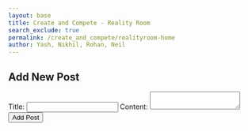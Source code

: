 ```yaml
---
layout: base
title: Create and Compete - Reality Room
search_exclude: true
permalink: /create_and_compete/realityroom-home
author: Yash, Nikhil, Rohan, Neil
---
```



<div class="form-container">
    <h2>Add New Post</h2>
    <form id="postForm">
        <label for="title">Title:</label>
        <input type="text" id="title" name="title" required>
        <label for="content">Content:</label>
        <textarea id="content" name="content" required></textarea>
        <button type="submit">Add Post</button>
    </form>
</div>


<div id="posts"></div>

<style>
    .card {
        width: 300px;
        padding: 20px;
        background-color: white;
        box-shadow: 0 4px 8px rgba(0, 0, 0, 0.1);
        border-radius: 8px;
        text-align: center;
    }

    .card-title {
        font-size: 1.5em;
        margin: 0;
        color: #333;
    }

    .card-description {
        color: #666;
        font-size: 1em;
        margin-top: 10px;
    }

    .delete-button {
        background-color: #ff4d4d;
        color: white;
        border: none;
        padding: 8px 16px;
        border-radius: 4px;
        cursor: pointer;
        font-size: 0.9em;
        margin-top: 15px;
        transition: background-color 0.3s ease;
    }

    .delete-button:hover {
        background-color: #ff1a1a;
    }
</style>

<script type="module">
    import { pythonURI, fetchOptions } from '../assets/js/api/config.js';
    const container = document.getElementById("posts");

    // function deletePost(formID) {
    //     event.preventDefault();

    //     // Create API payload
    //     const deleteData = {
    //         id: formID,
    //     };

    //     try {
    //         const response = await fetch(`${pythonURI}/api/post`, {
    //             ...fetchOptions,
    //             method: 'DELETE',
    //             headers: {
    //                 'Content-Type': 'application/json'
    //             },
    //             body: JSON.stringify(postData)
    //         });

    //         if (!response.ok) {
    //             throw new Error('Failed to delete post: ' + response.statusText);
    //         }
    //     } catch (error) {
    //         console.error('Error deleting post:', error);
    //         alert('Error deleting post: ' + error.message);
    //     }
    // }

    async function fetchPosts() {
        try {
            const response = await fetch(`${pythonURI}/api/post`, fetchOptions);
            if (!response.ok) {
                throw new Error('Failed to fetch groups: ' + response.statusText);
            }
            const posts = await response.json();
            container.innerHTML = "";

            posts.forEach(post => {
                console.log("Id:", post.id);
                console.log("Title:", post.title);
                console.log("User:", post.user_name);
                console.log("Content:", post.content);
                console.log("Group:", post.group_name);

                const card = document.createElement("div");
                card.classList.add("card");

                const title = document.createElement("h3");
                title.classList.add("card-title");
                title.textContent = post.title;

                const description = document.createElement("p");
                description.classList.add("card-description");
                description.textContent = post.content;

                const deleteButton = document.createElement("button");
                deleteButton.classList.add("delete-button");
                deleteButton.textContent = "Delete";

                card.appendChild(title);
                card.appendChild(description);
                card.appendChild(deleteButton);

                container.appendChild(card);
            });
        } catch (error) {
            console.error('Error fetching groups:', error);
        }
    }

    document.getElementById('postForm').addEventListener('submit', async function(event) {
        // Prevent default from submission
        event.preventDefault();

        // Extract data from form
        const title = document.getElementById('title').value;
        const content = document.getElementById('content').value;
        const group_id = 4;

        // Create API payload
        const postData = {
            title: title,
            content: content,
            group_id: group_id
        };

        try {
            const response = await fetch(`${pythonURI}/api/post`, {
                ...fetchOptions,
                method: 'POST',
                headers: {
                    'Content-Type': 'application/json'
                },
                body: JSON.stringify(postData)
            });

            if (!response.ok) {
                throw new Error('Failed to add post: ' + response.statusText);
            }

            // Successful post
            const result = await response.json();
            fetchPosts();
            document.getElementById('postForm').reset();
        } catch (error) {
            console.error('Error adding post:', error);
            alert('Error adding post: ' + error.message);
        }
    });

    fetchPosts();
</script>